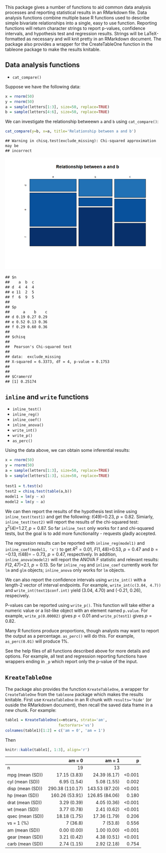 
<!-- README.md is generated from README.Rmd. Please edit that file -->
This package gives a number of functions to aid common data analysis processes and reporting statistical results in an RMarkdown file. Data analysis functions combine multiple base R functions used to describe simple bivariate relationships into a single, easy to use function. Reporting functions will return character strings to report p-values, confidence intervals, and hypothesis test and regression results. Strings will be LaTeX-formatted as necessary and will knit pretty in an RMarkdown document. The package also provides a wrapper for the CreateTableOne function in the tableone package to make the results knitable.

Data analysis functions
-----------------------

-   `cat_compare()`

Suppose we have the following data:

``` r
x = rnorm(50)
y = rnorm(50)
a = sample(letters[1:3], size=50, replace=TRUE)
b = sample(letters[4:6], size=50, replace=TRUE)
```

We can investigate the relationship betweewn `a` and `b` using `cat_compare()`:

``` r
cat_compare(y=b, x=a, title='Relationship between a and b')
```

    ## Warning in chisq.test(exclude_missing): Chi-squared approximation may be
    ## incorrect

![](README_files/figure-markdown_github/unnamed-chunk-3-1.png)

    ## $n
    ##    a  b  c
    ## d  4  4  4
    ## e 11  2  5
    ## f  6  9  5
    ## 
    ## $p
    ##      a    b    c
    ## d 0.19 0.27 0.29
    ## e 0.52 0.13 0.36
    ## f 0.29 0.60 0.36
    ## 
    ## $chisq
    ## 
    ##  Pearson's Chi-squared test
    ## 
    ## data:  exclude_missing
    ## X-squared = 6.3373, df = 4, p-value = 0.1753
    ## 
    ## 
    ## $CramersV
    ## [1] 0.25174

`inline` and `write` functions
------------------------------

-   `inline_test()`
-   `inline_reg()`
-   `inline_coef()`
-   `inline_anova()`
-   `write_int()`
-   `write_p()`
-   `as_perc()`

Using the data above, we can obtain some inferential results:

``` r
x = rnorm(50)
y = rnorm(50)
a = sample(letters[1:3], size=50, replace=TRUE)
b = sample(letters[1:3], size=50, replace=TRUE)

test1 = t.test(x)
test2 = chisq.test(table(a,b))
model1 = lm(y ~ x)
model2 = lm(y ~ a)
```

We can then report the results of the hypothesis test inline using `inline_test(test1)` and get the following: *t*(49)=0.23, *p* = 0.82. Simiarly, `inline_test(test2)` will report the results of the chi-squared test: *χ*<sup>2</sup>(4)=1.27, *p* = 0.87. So far `inline_test` only works for *t* and chi-squared tests, but the goal is to add more functionality - requests gladly accepted.

The regression results can be reported with `inline_reg(model1)` and `inline_coef(model1, 'x')` to get *R*<sup>2</sup> = 0.01, *F*(1, 48)=0.53, *p* = 0.47 and *b* = −0.13, *t*(48)= − 0.73, *p* = 0.47, respectively. In addition, `inline_anova(model2)` will report the ANOVA F statistic and relevant results: *F*(2, 47)=2.1, *p* = 0.13. So far `inline_reg` and `inline_coef` currently work for `lm` and `glm` objects; `inline_anova` only works for `lm` objects.

We can also report the confidence intervals using `write_int()` with a length-2 vector of interval endpoints. For example, `write_int(c(3.04, 4.7))` and `write_int(text1$conf.int)` yield (3.04, 4.70) and (-0.21, 0.26), respecively.

P-values can be reported using `write_p()`. This function will take either a numeric value or a list-like object with an element named `p.value`. For example, `write_p(0.00002)` gives *p* &lt; 0.01 and `write_p(test1)` gives *p* = 0.82.

Many R functions produce proportions, though analysts may want to report the output as a percentage. `as_perc()` will do this. For example, `as_perc(0.01)` will produce 1%.

See the help files of all functions described above for more details and options. For example, all test and regression reporting functions have wrappers ending in `_p` which report only the p-value of the input.

`KreateTableOne`
----------------

The package also provides the function `KreateTableOne`, a wrapper for `CreateTableOne` from the `tableone` package which makes the results knitable. First use `KreateTableOne` in an R chunk with `results='hide'` (or ouside the RMarkdown document), then recall the saved data frame in a new chunk. For example:

``` r
table1 = KreateTableOne(x=mtcars, strata='am', 
                        factorVars='vs')
colnames(table1)[1:2] = c('am = 0', 'am = 1')
```

Then

``` r
knitr::kable(table1[, 1:3], align='r')
```

|                  |           am = 0|          am = 1|          p|
|------------------|----------------:|---------------:|----------:|
| n                |               19|              13|           |
| mpg (mean (SD))  |     17.15 (3.83)|    24.39 (6.17)|  &lt;0.001|
| cyl (mean (SD))  |      6.95 (1.54)|     5.08 (1.55)|      0.002|
| disp (mean (SD)) |  290.38 (110.17)|  143.53 (87.20)|  &lt;0.001|
| hp (mean (SD))   |   160.26 (53.91)|  126.85 (84.06)|      0.180|
| drat (mean (SD)) |      3.29 (0.39)|     4.05 (0.36)|  &lt;0.001|
| wt (mean (SD))   |      3.77 (0.78)|     2.41 (0.62)|  &lt;0.001|
| qsec (mean (SD)) |     18.18 (1.75)|    17.36 (1.79)|      0.206|
| vs = 1 (%)       |         7 (36.8)|        7 (53.8)|      0.556|
| am (mean (SD))   |      0.00 (0.00)|     1.00 (0.00)|  &lt;0.001|
| gear (mean (SD)) |      3.21 (0.42)|     4.38 (0.51)|  &lt;0.001|
| carb (mean (SD)) |      2.74 (1.15)|     2.92 (2.18)|      0.754|
